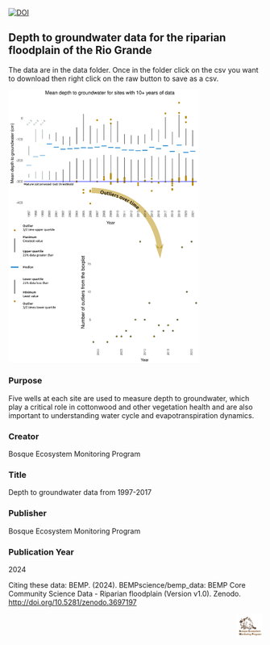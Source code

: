 
[![DOI](https://zenodo.org/badge/DOI/10.5281/zenodo.3697197.svg)](https://doi.org/10.5281/zenodo.3697197)


## Depth to groundwater data for the riparian floodplain of the Rio Grande

The data are in the data folder. Once in the folder click on the csv you want to download then right click on the raw button to save as a csv. 

<img src="https://github.com/BEMPscience/bemp_data/blob/master/depth_to_groundwater_data/images/info_graphic_boxplot_and_variance.png" width=75% height=75%>

### Purpose
Five wells at each site are used to measure depth to groundwater, which play a critical role in cottonwood and other vegetation health and are also important to understanding water cycle and evapotranspiration dynamics.

### Creator
Bosque Ecosystem Monitoring Program

### Title
Depth to groundwater data from 1997-2017

### Publisher
Bosque Ecosystem Monitoring Program

### Publication Year 
2024

Citing these data: BEMP. (2024). BEMPscience/bemp_data: BEMP Core Community Science Data - Riparian floodplain (Version v1.0). Zenodo. http://doi.org/10.5281/zenodo.3697197 <br>

<img align="right" img src="https://github.com/BEMPscience/bemp_data/blob/master/images/new-bemp-logo-faded-outline.png"
width=10% height=10%>


